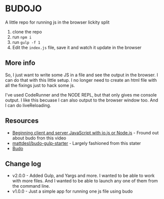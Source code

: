# BUDOJO

A little repo for running js in the browser lickity split

1. clone the repo
1. run `npm i`
1. run `gulp -f 1`
1. Edit the `index.js` file, save it and watch it update in the browser

## More info
So, I just want to write some JS in a file and see the output in the browser. I can do that with this little setup. I no longer need to create an html file with all the fixings just to hack some js.

I've used CodeRunner and the NODE REPL, but that only gives me console output. I like this becuase I can also output to the browser window too. And I can do liveReloading.

## Resources
- [Beginning client and server JavaScript with io.js or Node.js](https://www.youtube.com/watch?v=Ads1A7pn2LI) - Fround out about budo fron this video
- [mattdesl/budo-gulp-starter](https://github.com/mattdesl/budo-gulp-starter/blob/master/gulpfile.js) - Largely fashioned from this stater
- [Budo](https://www.npmjs.com/package/budo)


## Change log

- v2.0.0 - Added Gulp, and Yargs and more. I wanted to be able to work with more files. And I wanted to be able to launch any one of them from the command line.
- v1.0.0 - Just a simple app for running one js file using budo
